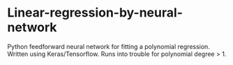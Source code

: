 # Linear-regression-by-neural-network
Python feedforward neural network for fitting a polynomial regression. Written using Keras/Tensorflow. Runs into trouble for polynomial degree > 1.
